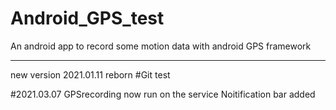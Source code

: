 # Android_GPS_test
An android app to record some motion data with android GPS framework

----

new version 2021.01.11 reborn
#Git test

#2021.03.07
GPSrecording now run on the service
Noitification bar added
